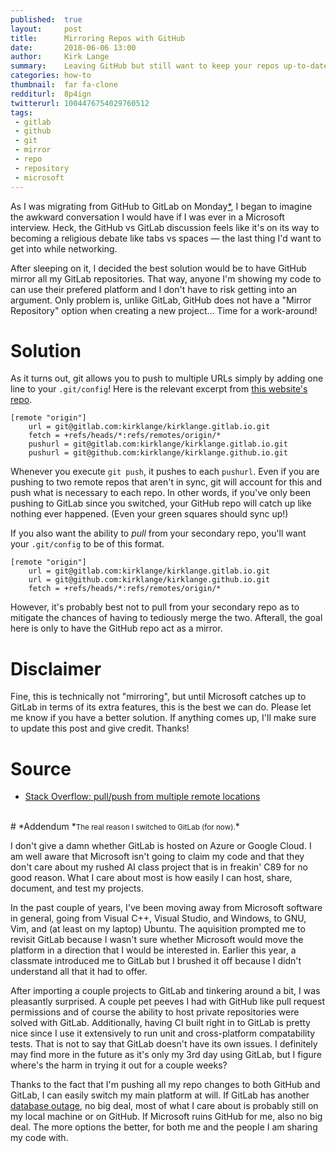 ```yaml
---
published:  true
layout:     post
title:      Mirroring Repos with GitHub
date:       2018-06-06 13:00
author:     Kirk Lange
summary:    Leaving GitHub but still want to keep your repos up-to-date?
categories: how-to
thumbnail:  far fa-clone
redditurl:  8p4ign
twitterurl: 1004476754029760512
tags:
 - gitlab
 - github
 - git
 - mirror
 - repo
 - repository
 - microsoft
---
```


As I was migrating from GitHub to GitLab on Monday[*](#addendum), I began to
imagine the awkward conversation I would have if I was ever in a Microsoft
interview. Heck, the GitHub vs GitLab discussion feels like it's on its way to
becoming a religious debate like tabs vs spaces &mdash; the last thing I'd want
to get into while networking.

After sleeping on it, I decided the best solution would be to have GitHub
mirror all my GitLab repositories. That way, anyone I'm showing my code to can
use their prefered platform and I don't have to risk getting into an argument.
Only problem is, unlike GitLab, GitHub does not have a "Mirror Repository"
option when creating a new project... Time for a work-around!

# Solution

As it turns out, git allows you to push to multiple URLs simply by adding
one line to your `.git/config`! Here is the relevant excerpt from
<a target="_blank" href="https://gitlab.com/kirklange/kirklange.gitlab.io">
this website's repo</a>.

```
[remote "origin"]
    url = git@gitlab.com:kirklange/kirklange.gitlab.io.git
    fetch = +refs/heads/*:refs/remotes/origin/*
    pushurl = git@gitlab.com:kirklange/kirklange.gitlab.io.git
    pushurl = git@github.com:kirklange/kirklange.github.io.git
```

Whenever you execute `git push`, it pushes to each `pushurl`. Even if you are
pushing to two remote repos that aren't in sync, git will account for this and
push what is necessary to each repo. In other words, if you've only been
pushing to GitLab since you switched, your GitHub repo will catch up like
nothing ever happened. (Even your green squares should sync up!)

If you also want the ability to *pull* from your secondary repo, you'll want
your `.git/config` to be of this format.

```
[remote "origin"]
    url = git@gitlab.com:kirklange/kirklange.gitlab.io.git
    url = git@github.com:kirklange/kirklange.github.io.git
    fetch = +refs/heads/*:refs/remotes/origin/*
```

However, it's probably best not to pull from your secondary repo as to
mitigate the chances of having to tediously merge the two. Afterall, the goal
here is only to have the GitHub repo act as a mirror.

# Disclaimer

Fine, this is technically not "mirroring", but until Microsoft catches up to
GitLab in terms of its extra features, this is the best we can do. Please let
me know if you have a better solution. If anything comes up, I'll make sure to
update this post and give credit. Thanks!

# Source

* <a href="https://stackoverflow.com/questions/849308" target="_blank">Stack Overflow: pull/push from multiple remote locations</a>

<br>
# *Addendum
*<small>The real reason I switched to GitLab (for now).</small>*

I don't give a damn whether GitLab is hosted on Azure or Google Cloud. I am
well aware that Microsoft isn't going to claim my code and that they don't care
about my rushed AI class project that is in freakin' C89 for no good reason.
What I care about most is how easily I can host, share, document, and test my
projects.

In the past couple of years, I've been moving away from Microsoft software in
general, going from Visual C++, Visual Studio, and Windows, to GNU, Vim, and
(at least on my laptop) Ubuntu. The aquisition prompted me to revisit GitLab
because I wasn't sure whether Microsoft would move the platform in a direction
that I would be interested in. Earlier this year, a classmate introduced me to
GitLab but I brushed it off because I didn't understand all that it had to
offer.

After importing a couple projects to GitLab and tinkering around a bit, I was
pleasantly surprised. A couple pet peeves I had with GitHub like pull request
permissions and of course the ability to host private repositories were solved
with GitLab. Additionally, having CI built right in to GitLab is pretty nice
since I use it extensively to run unit and cross-platform compatability tests.
That is not to say that GitLab doesn't have its own issues. I definitely may
find more in the future as it's only my 3rd day using GitLab, but I figure
where's the harm in trying it out for a couple weeks?

Thanks to the fact that I'm pushing all my repo changes to both GitHub and
GitLab, I can easily switch my main platform at will. If GitLab has another
<a target="_blank" href="https://about.gitlab.com/2017/02/10/postmortem-of-database-outage-of-january-31/">database outage</a>,
no big deal, most of what I care about is probably still on my local machine or
on GitHub. If Microsoft ruins GitHub for me, also no big deal. The more options
the better, for both me and the people I am sharing my code with.
